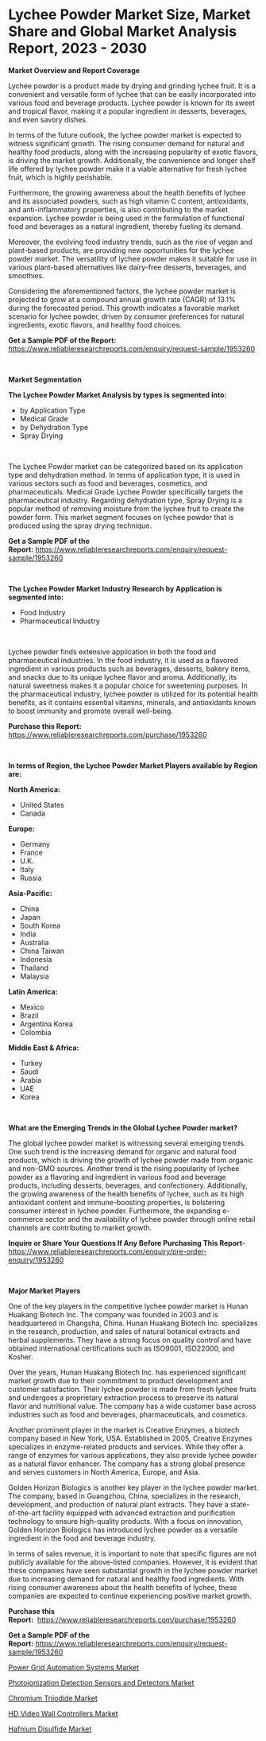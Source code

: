 <p><h1>Lychee Powder Market Size, Market Share and Global Market Analysis Report, 2023 - 2030</h1></p><p><strong>Market Overview and Report Coverage</strong></p>
<p><p>Lychee powder is a product made by drying and grinding lychee fruit. It is a convenient and versatile form of lychee that can be easily incorporated into various food and beverage products. Lychee powder is known for its sweet and tropical flavor, making it a popular ingredient in desserts, beverages, and even savory dishes.</p><p>In terms of the future outlook, the lychee powder market is expected to witness significant growth. The rising consumer demand for natural and healthy food products, along with the increasing popularity of exotic flavors, is driving the market growth. Additionally, the convenience and longer shelf life offered by lychee powder make it a viable alternative for fresh lychee fruit, which is highly perishable.</p><p>Furthermore, the growing awareness about the health benefits of lychee and its associated powders, such as high vitamin C content, antioxidants, and anti-inflammatory properties, is also contributing to the market expansion. Lychee powder is being used in the formulation of functional food and beverages as a natural ingredient, thereby fueling its demand.</p><p>Moreover, the evolving food industry trends, such as the rise of vegan and plant-based products, are providing new opportunities for the lychee powder market. The versatility of lychee powder makes it suitable for use in various plant-based alternatives like dairy-free desserts, beverages, and smoothies.</p><p>Considering the aforementioned factors, the lychee powder market is projected to grow at a compound annual growth rate (CAGR) of 13.1% during the forecasted period. This growth indicates a favorable market scenario for lychee powder, driven by consumer preferences for natural ingredients, exotic flavors, and healthy food choices.</p></p>
<p><strong>Get a Sample PDF of the Report:</strong> <a href="https://www.reliableresearchreports.com/enquiry/request-sample/1953260">https://www.reliableresearchreports.com/enquiry/request-sample/1953260</a></p>
<p>&nbsp;</p>
<p><strong>Market Segmentation</strong></p>
<p><strong>The Lychee Powder Market Analysis by types is segmented into:</strong></p>
<p><ul><li>by Application Type</li><li>Medical Grade</li><li>by Dehydration Type</li><li>Spray Drying</li></ul></p>
<p>&nbsp;</p>
<p><p>The Lychee Powder market can be categorized based on its application type and dehydration method. In terms of application type, it is used in various sectors such as food and beverages, cosmetics, and pharmaceuticals. Medical Grade Lychee Powder specifically targets the pharmaceutical industry. Regarding dehydration type, Spray Drying is a popular method of removing moisture from the lychee fruit to create the powder form. This market segment focuses on lychee powder that is produced using the spray drying technique.</p></p>
<p><strong>Get a Sample PDF of the Report:</strong>&nbsp;<a href="https://www.reliableresearchreports.com/enquiry/request-sample/1953260">https://www.reliableresearchreports.com/enquiry/request-sample/1953260</a></p>
<p>&nbsp;</p>
<p><strong>The Lychee Powder Market Industry Research by Application is segmented into:</strong></p>
<p><ul><li>Food Industry</li><li>Pharmaceutical Industry</li></ul></p>
<p>&nbsp;</p>
<p><p>Lychee powder finds extensive application in both the food and pharmaceutical industries. In the food industry, it is used as a flavored ingredient in various products such as beverages, desserts, bakery items, and snacks due to its unique lychee flavor and aroma. Additionally, its natural sweetness makes it a popular choice for sweetening purposes. In the pharmaceutical industry, lychee powder is utilized for its potential health benefits, as it contains essential vitamins, minerals, and antioxidants known to boost immunity and promote overall well-being.</p></p>
<p><strong>Purchase this Report:</strong>&nbsp; <a href="https://www.reliableresearchreports.com/purchase/1953260">https://www.reliableresearchreports.com/purchase/1953260</a></p>
<p>&nbsp;</p>
<p><strong>In terms of Region, the Lychee Powder Market Players available by Region are:</strong></p>
<p>
    <p> <strong> North America: </strong>
        <ul>
            <li>United States</li>
            <li>Canada</li>
        </ul>
        </p> 
    <p> <strong> Europe: </strong>
        <ul>
            <li>Germany</li>
            <li>France</li>
            <li>U.K.</li>
            <li>Italy</li>
            <li>Russia</li>
        </ul>
        </p> 
    <p> <strong> Asia-Pacific: </strong>
        <ul>
            <li>China</li>
            <li>Japan</li>
            <li>South Korea</li>
            <li>India</li>
            <li>Australia</li>
            <li>China Taiwan</li>
            <li>Indonesia</li>
            <li>Thailand</li>
            <li>Malaysia</li>
        </ul>
        </p> 
    <p> <strong> Latin America: </strong>
        <ul>
            <li>Mexico</li>
            <li>Brazil</li>
            <li>Argentina Korea</li>
            <li>Colombia</li>
        </ul>
        </p> 
    <p> <strong> Middle East & Africa: </strong>
        <ul>
            <li>Turkey</li>
            <li>Saudi</li>
            <li>Arabia</li>
            <li>UAE</li>
            <li>Korea</li>
        </ul>
    </p>
    </p>
<p>&nbsp;</p>
<p><strong>What are the Emerging Trends in the Global Lychee Powder market?</strong></p>
<p><p>The global lychee powder market is witnessing several emerging trends. One such trend is the increasing demand for organic and natural food products, which is driving the growth of lychee powder made from organic and non-GMO sources. Another trend is the rising popularity of lychee powder as a flavoring and ingredient in various food and beverage products, including desserts, beverages, and confectionery. Additionally, the growing awareness of the health benefits of lychee, such as its high antioxidant content and immune-boosting properties, is bolstering consumer interest in lychee powder. Furthermore, the expanding e-commerce sector and the availability of lychee powder through online retail channels are contributing to market growth.</p></p>
<p><strong>Inquire or Share Your Questions If Any Before Purchasing This Report</strong>- <a href="https://www.reliableresearchreports.com/enquiry/pre-order-enquiry/1953260">https://www.reliableresearchreports.com/enquiry/pre-order-enquiry/1953260</a></p>
<p>&nbsp;</p>
<p><strong>Major Market Players</strong></p>
<p><p>One of the key players in the competitive lychee powder market is Hunan Huakang Biotech Inc. The company was founded in 2003 and is headquartered in Changsha, China. Hunan Huakang Biotech Inc. specializes in the research, production, and sales of natural botanical extracts and herbal supplements. They have a strong focus on quality control and have obtained international certifications such as ISO9001, ISO22000, and Kosher.</p><p>Over the years, Hunan Huakang Biotech Inc. has experienced significant market growth due to their commitment to product development and customer satisfaction. Their lychee powder is made from fresh lychee fruits and undergoes a proprietary extraction process to preserve its natural flavor and nutritional value. The company has a wide customer base across industries such as food and beverages, pharmaceuticals, and cosmetics.</p><p>Another prominent player in the market is Creative Enzymes, a biotech company based in New York, USA. Established in 2005, Creative Enzymes specializes in enzyme-related products and services. While they offer a range of enzymes for various applications, they also provide lychee powder as a natural flavor enhancer. The company has a strong global presence and serves customers in North America, Europe, and Asia.</p><p>Golden Horizon Biologics is another key player in the lychee powder market. The company, based in Guangzhou, China, specializes in the research, development, and production of natural plant extracts. They have a state-of-the-art facility equipped with advanced extraction and purification technology to ensure high-quality products. With a focus on innovation, Golden Horizon Biologics has introduced lychee powder as a versatile ingredient in the food and beverage industry.</p><p>In terms of sales revenue, it is important to note that specific figures are not publicly available for the above-listed companies. However, it is evident that these companies have seen substantial growth in the lychee powder market due to increasing demand for natural and healthy food ingredients. With rising consumer awareness about the health benefits of lychee, these companies are expected to continue experiencing positive market growth.</p></p>
<p><strong>Purchase this Report:</strong>&nbsp;&nbsp;<a href="https://www.reliableresearchreports.com/purchase/1953260">https://www.reliableresearchreports.com/purchase/1953260</a></p>
<p></p>
<p><strong>Get a Sample PDF of the Report:</strong>&nbsp;<a href="https://www.reliableresearchreports.com/enquiry/request-sample/1953260">https://www.reliableresearchreports.com/enquiry/request-sample/1953260</a></p>
<p><p><a href="https://medium.com/@lilakautzer2023/power-grid-automation-systems-market-insight-market-trends-growth-forecasted-from-2023-to-2030-90abca030693">Power Grid Automation Systems Market</a></p><p><a href="https://medium.com/@nolalockman2023/photoionization-detection-sensors-and-detectors-market-report-reveals-the-latest-trends-and-growth-200409f73385">Photoionization Detection Sensors and Detectors Market</a></p><p><a href="https://github.com/CliffMedina6/Market-Research-Report-List-2/blob/main/chromium-triiodide-market.md">Chromium Triiodide Market</a></p><p><a href="https://medium.com/@rachaelward34/hd-video-wall-controllers-market-analysis-and-sze-forecasted-for-period-from-2023-to-2030-66e6e3956de6">HD Video Wall Controllers Market</a></p><p><a href="https://github.com/PeterParrish5/Market-Research-Report-List-2/blob/main/hafnium-disulfide-market.md">Hafnium Disulfide Market</a></p></p>